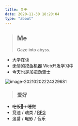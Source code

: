 ```yaml
---
title: 关于
date: 2020-11-30 18:20:04
type: "about"
---
```


> ## Me
>
> Gaze into abyss.
>

* 大学在读
* ~~无情的摸鱼机器~~  Web开发学习中
* 今天也是加把劲骑士

![image-20210202224329681](https://cdn.jsdelivr.net/gh/Rayucan/imageCloud/data/20210202224329.png)

> ### 爱好

* ~~吃饭🍚 / 睡觉~~
* 竞速 / 魂类 / [RPG](https://baike.baidu.com/item/%E8%A7%92%E8%89%B2%E6%89%AE%E6%BC%94%E6%B8%B8%E6%88%8F) 
* 追番 / 电影 / 音乐
